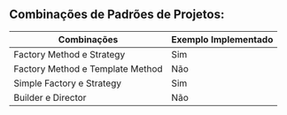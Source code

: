 ## Combinações de Padrões de Projetos:


|Combinações                     |Exemplo Implementado|
|--------------------------------|--------------------|
|Factory Method e Strategy       |Sim                 |
|Factory Method e Template Method|Não                 |
|Simple Factory e Strategy       |Sim                 |
|Builder e Director              |Não                 |
